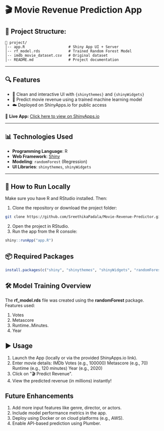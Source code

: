 # 🎬 Movie Revenue Prediction App
## 📌 Project Structure:
```
📂 project/
│-- app.R                    # Shiny App UI + Server
│-- rf_model.rds             # Trained Random Forest Model
│-- imdb_movie_dataset.csv   # Original dataset
│-- README.md                # Project documentation

```



---

## 🔍 Features

- 🎨 Clean and interactive UI with `{shinythemes}` and `{shinyWidgets}`
- 🤖 Predict movie revenue using a trained machine learning model
- ☁️ Deployed on ShinyApps.io for public access

🔗 **Live App:** [Click here to view on ShinyApps.io](https://64pj3f-padala-sreethika.shinyapps.io/project/)

---

## 📊 Technologies Used

- **Programming Language**: R
- **Web Framework**: [Shiny](https://shiny.posit.co/)
- **Modeling**: `randomForest` (Regression)
- **UI Libraries**: `shinythemes`, `shinyWidgets`

---

## 🚀 How to Run Locally

Make sure you have R and RStudio installed. Then:

1. Clone the repository or download the project folder:

```bash
git clone https://github.com/SreethikaPadala/Movie-Revenue-Predictor.git
```
2. Open the project in RStudio.
3. Run the app from the R console:
```r
shiny::runApp("app.R")
```

## 📦 Required Packages
```r
install.packages(c("shiny", "shinythemes", "shinyWidgets", "randomForest", "jsonlite", "httr", "dplyr"))
```

## 🛠️ Model Training Overview

The **rf_model.rds** file was created using the **randomForest** package. Features used:

1. Votes
2. Metascore
3. Runtime..Minutes.
4. Year

## ▶️ Usage

1. Launch the App (locally or via the provided ShinyApps.io link).
2. Enter movie details:
    IMDb Votes (e.g., 100000)
    Metascore (e.g., 70)
    Runtime (e.g., 120 minutes)
    Year (e.g., 2020)
3. Click on "🎬 Predict Revenue".
4. View the predicted revenue (in millions) instantly!

##  Future Enhancements

1. Add more input features like genre, director, or actors.
2. Include model performance metrics in the app.
3. Deploy using Docker or on cloud platforms (e.g., AWS).
4. Enable API-based prediction using Plumber.

